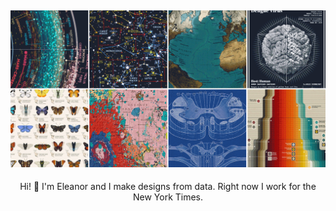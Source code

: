 ## [![header image](https://github.com/eleanorlutz/eleanorlutz/blob/master/images/header.gif)](https://eleanorlutz.com)

<p align="center"> Hi! 👋 I'm Eleanor and I make designs from data. Right now I work for the New York Times.</p>

<!--
**eleanorlutz/eleanorlutz** is a ✨ _special_ ✨ repository because its `README.md` (this file) appears on your GitHub profile.

Here are some ideas to get you started:

- 🔭 I’m currently working on ...
- 🌱 I’m currently learning ...
- 👯 I’m looking to collaborate on ...
- 🤔 I’m looking for help with ...
- 💬 Ask me about ...
- 📫 How to reach me: ...
- 😄 Pronouns: ...
- ⚡ Fun fact: ...
-->
